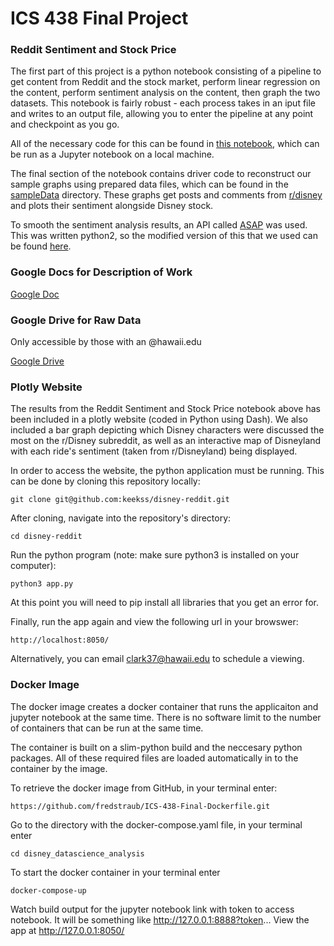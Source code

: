 # ICS 438 Final Project

### Reddit Sentiment and Stock Price

The first part of this project is a python notebook consisting of a pipeline to get content from Reddit and the stock market, perform linear regression on the content, perform sentiment 
analysis on the content, then graph the two datasets. This notebook is fairly robust - each process takes in an iput file and writes to an output 
file, allowing you to enter the pipeline at any point and checkpoint as you go. 

All of the necessary code for this can be found in [this notebook](https://github.com/keekss/disney-reddit/blob/master/project_writeup.ipynb), 
which can be run as a Jupyter notebook on a local machine.

The final section of the notebook contains driver code to reconstruct our sample graphs using prepared data files, which can be found in the 
[sampleData](https://github.com/keekss/disney-reddit/tree/master/sampleData) directory. These graphs get posts and comments from 
[r/disney](https://www.reddit.com/r/disney/) and plots their sentiment alongside Disney stock. 

To smooth the sentiment analysis results, an API called [ASAP](https://dawn.cs.stanford.edu/2017/08/07/asap/) was used. This was written python2, so 
the modified version of this that we used can be found [here](https://github.com/keekss/disney-reddit/blob/master/ASAP.ipynb). 

### Google Docs for Description of Work

[Google Doc](https://docs.google.com/document/d/1KjXD3TtvkG8EO8RG5Te5ZTCl0uc-ZWNRbF9h-VweEh4/edit)

### Google Drive for Raw Data

Only accessible by those with an @hawaii.edu

[Google Drive](https://drive.google.com/drive/folders/1jhhzseiX2Qi78ElHTuxlTIhRogJp4CAS?usp=sharing)

### Plotly Website

The results from the Reddit Sentiment and Stock Price notebook above has been included in a plotly website (coded in Python using Dash). We also included a bar graph depicting which Disney characters were discussed the most on the r/Disney subreddit, as well as an interactive map of Disneyland with each ride's sentiment (taken from r/Disneyland) being displayed. 

In order to access the website, the python application must be running. This can be done by cloning this repository locally: 

```
git clone git@github.com:keekss/disney-reddit.git
```

After cloning, navigate into the repository's directory:

```
cd disney-reddit
```

Run the python program (note: make sure python3 is installed on your computer):

```
python3 app.py
```

At this point you will need to pip install all libraries that you get an error for.

Finally, run the app again and view the following url in your browswer:

```
http://localhost:8050/
```

Alternatively, you can email <clark37@hawaii.edu> to schedule a viewing.

### Docker Image

The docker image creates a docker container that runs the applicaiton and jupyter notebook at the same time.  There is no software limit to the number of containers that can be run at the same time.  

The container is built on a slim-python build and the neccesary python packages.  All of these required files are loaded automatically in to the container by the image.

To retrieve the docker image from GitHub, in your terminal enter:

```
https://github.com/fredstraub/ICS-438-Final-Dockerfile.git
```

Go to the directory with the docker-compose.yaml file, in your terminal enter

```
cd disney_datascience_analysis
```

To start the docker container in your terminal enter

```
docker-compose-up
```

Watch build output for the jupyter notebook link with token to access notebook.
It will be something like http://127.0.0.1:8888?token...
View the app at http://127.0.0.1:8050/
